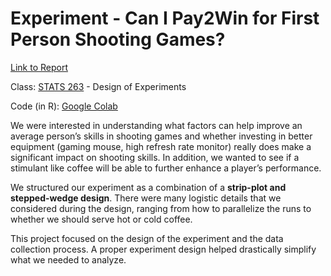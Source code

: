 # Experiment - Can I Pay2Win for First Person Shooting Games?

[Link to Report](/Design%20of%20Experiments/Report%20-%20Can%20I%20Pay2Win%20for%20First%20Person%20Shooting%20Games.pdf)

Class: [STATS 263](https://artowen.su.domains/courses/363-1415/) - Design of Experiments

Code (in R): [Google Colab](https://colab.research.google.com/drive/1JXveQ5GIK52_TwRZ14CiS4XF6amgUXcJ?usp=sharing)

We were interested in understanding what factors can help improve an average person’s skills in shooting games and whether investing in better equipment (gaming mouse, high refresh rate monitor) really does make a significant impact on shooting skills. In addition, we wanted to see if a stimulant like coffee will be able to further enhance a player’s performance.

We structured our experiment as a combination of a **strip-plot and stepped-wedge design**. There were many logistic details that we considered during the design, ranging from how to parallelize the runs to whether we should serve hot or cold coffee.

This project focused on the design of the experiment and the data collection process. A proper experiment design helped drastically simplify what we needed to analyze.
